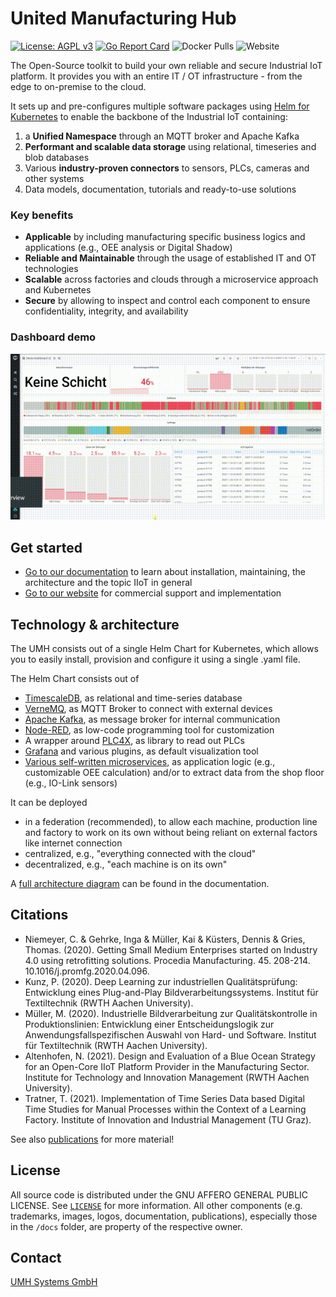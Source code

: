 <!-- PROJECT LOGO -->
# United Manufacturing Hub

[![License: AGPL v3](https://img.shields.io/badge/License-AGPL%20v3-blue.svg)](https://www.gnu.org/licenses/agpl-3.0)
[![Go Report Card](https://goreportcard.com/badge/github.com/united-manufacturing-hub/united-manufacturing-hub)](https://goreportcard.com/report/github.com/united-manufacturing-hub/united-manufacturing-hub)
![Docker Pulls](https://img.shields.io/docker/pulls/unitedmanufacturinghub/factoryinsight)
![Website](https://img.shields.io/website?up_message=online&url=https%3A%2F%2Fwww.united-manufacturing-hub.com)

<!-- <img src="docs/static/images/Otto.svg" height="150"> -->

The Open-Source toolkit to build your own reliable and secure Industrial IoT platform. It provides you with an entire IT / OT infrastructure - from the edge to on-premise to the cloud. 

It sets up and pre-configures multiple software packages using [Helm for Kubernetes](https://helm.sh/) to enable the backbone of the Industrial IoT containing:
1. a **Unified Namespace** through an MQTT broker and Apache Kafka
2. **Performant and scalable data storage** using relational, timeseries and blob databases
3. Various **industry-proven connectors** to sensors, PLCs, cameras and other systems
4. Data models, documentation, tutorials and ready-to-use solutions

### Key benefits

- **Applicable** by including manufacturing specific business logics and applications (e.g., OEE analysis or Digital Shadow)
- **Reliable and Maintainable** through the usage of established IT and OT technologies
- **Scalable** across factories and clouds through a microservice approach and Kubernetes
- **Secure** by allowing to inspect and control each component to ensure confidentiality, integrity, and availability

### Dashboard demo

![Demo](docs/content/en/docs/dashboard.gif)

## Get started

- [Go to our documentation](https://docs.umh.app/docs/) to learn about installation, maintaining, the architecture and the topic IIoT in general
- [Go to our website](https://www.umh.app) for commercial support and implementation

## Technology & architecture

The UMH consists out of a single Helm Chart for Kubernetes, which allows you to easily install, provision and configure it using a single .yaml file.

The Helm Chart consists out of
- [TimescaleDB](https://www.timescale.com/), as relational and time-series database
- [VerneMQ](https://vernemq.com/), as MQTT Broker to connect with external devices
- [Apache Kafka](https://kafka.apache.org/), as message broker for internal communication
- [Node-RED](https://nodered.org/), as low-code programming tool for customization
- A wrapper around [PLC4X](https://plc4x.apache.org/), as library to read out PLCs
- [Grafana](https://grafana.com/) and various plugins, as default visualization tool
- [Various self-written microservices](https://docs.umh.app/docs/developers/), as application logic (e.g., customizable OEE calculation) and/or to extract data from the shop floor (e.g., IO-Link sensors)

It can be deployed 
- in a federation (recommended), to allow each machine, production line and factory to work on its own without being reliant on external factors like internet connection
- centralized, e.g., "everything connected with the cloud"
- decentralized, e.g., "each machine is on its own"

A [full architecture diagram](https://docs.umh.app/docs/concepts/) can be found in the documentation.

## Citations

- Niemeyer, C. & Gehrke, Inga & Müller, Kai & Küsters, Dennis & Gries, Thomas. (2020). Getting Small Medium Enterprises started on Industry 4.0 using retrofitting solutions. Procedia Manufacturing. 45. 208-214. 10.1016/j.promfg.2020.04.096. 
- Kunz, P. (2020). Deep Learning zur industriellen Qualitätsprüfung: Entwicklung eines Plug-and-Play Bildverarbeitungssystems. Institut für Textiltechnik (RWTH Aachen University). 
- Müller, M. (2020). Industrielle Bildverarbeitung zur Qualitätskontrolle in Produktionslinien: Entwicklung einer Entscheidungslogik zur Anwendungsfallspezifischen Auswahl von Hard- und Software. Institut für Textiltechnik (RWTH Aachen University). 
- Altenhofen, N. (2021). Design and Evaluation of a Blue Ocean Strategy for an Open-Core IIoT Platform Provider in the Manufacturing Sector. Institute for Technology and Innovation Management (RWTH Aachen University). 
- Tratner, T. (2021). Implementation of Time Series Data based Digital Time Studies for Manual Processes within the Context of a Learning Factory. Institute of Innovation and Industrial Management (TU Graz).

See also [publications](https://docs.umh.app/docs/publications/) for more material!

<!-- LICENSE -->
## License

All source code is distributed under the GNU AFFERO GENERAL PUBLIC LICENSE. See [`LICENSE`](LICENSE) for more information. All other components (e.g. trademarks, images, logos, documentation, publications), especially those in the `/docs` folder, are property of the respective owner.

<!-- CONTACT -->
## Contact

[UMH Systems GmbH](https://www.umh.app)
